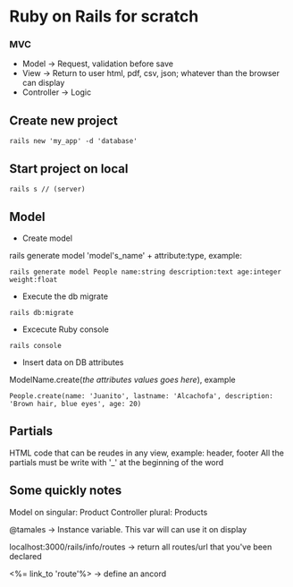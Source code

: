 # Ruby on Rails for scratch
### MVC

* Model -> Request, validation before save
* View -> Return to user html, pdf, csv, json; whatever than the browser can display
* Controller -> Logic

## Create new project
```
rails new 'my_app' -d 'database'
```

## Start project on local
```
rails s // (server)
```
## Model

* Create model

rails generate model 'model's_name' + attribute:type, example:
```
rails generate model People name:string description:text age:integer weight:float
```

* Execute the db migrate
```
rails db:migrate
```

* Excecute Ruby console
```
rails console
```

* Insert data on DB attributes

ModelName.create(*the attributes values goes here*), example
```
People.create(name: 'Juanito', lastname: 'Alcachofa', description: 'Brown hair, blue eyes', age: 20)
```

## Partials
HTML code that can be reudes in any view, example: header, footer
All the partials must be write with '_' at the beginning of the word

## Some quickly notes
Model on singular: Product
Controller plural: Products

@tamales -> Instance variable. This var will can use it on display

localhost:3000/rails/info/routes -> return all routes/url that you've been declared

<%= link_to 'route'%> -> define an ancord